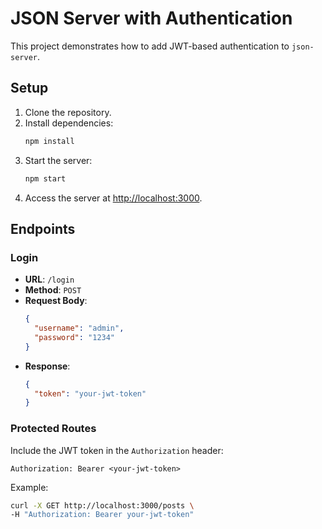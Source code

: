 # JSON Server with Authentication

This project demonstrates how to add JWT-based authentication to `json-server`.

## Setup

1. Clone the repository.
2. Install dependencies:
   ```bash
   npm install
   ```
3. Start the server:
   ```bash
   npm start
   ```
4. Access the server at [http://localhost:3000](http://localhost:3000).

## Endpoints

### Login
- **URL**: `/login`
- **Method**: `POST`
- **Request Body**:
  ```json
  {
    "username": "admin",
    "password": "1234"
  }
  ```
- **Response**:
  ```json
  {
    "token": "your-jwt-token"
  }
  ```

### Protected Routes
Include the JWT token in the `Authorization` header:
```
Authorization: Bearer <your-jwt-token>
```

Example:
```bash
curl -X GET http://localhost:3000/posts \
-H "Authorization: Bearer your-jwt-token"
```
